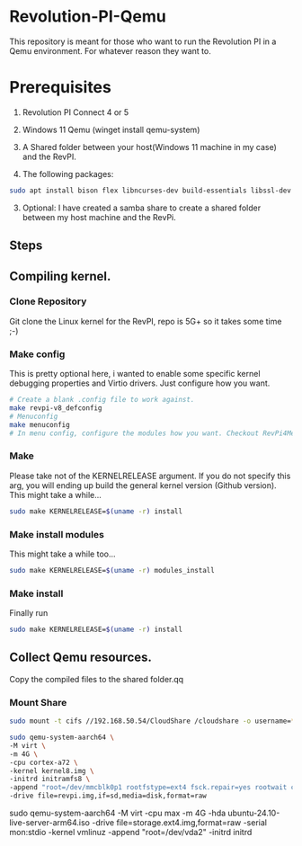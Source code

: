 # Revolution-PI-Qemu
This repository is meant for those who want to run the Revolution PI in a Qemu environment. For whatever reason they want to.

# Prerequisites
1) Revolution PI Connect 4 or 5
2) Windows 11 Qemu (winget install qemu-system)
3) A Shared folder between your host(Windows 11 machine in my case) and the RevPI.

4) The following packages:
```bash
sudo apt install bison flex libncurses-dev build-essentials libssl-dev
```

3) Optional: I have created a samba share to create a shared folder between my host machine and the RevPi.
   
## Steps

## Compiling kernel.

### Clone Repository
Git clone the Linux kernel for the RevPI, repo is 5G+ so it takes some time ;-)

### Make config
This is pretty optional here, i wanted to enable some specific kernel debugging properties and Virtio drivers. Just configure how you want.
```bash
# Create a blank .config file to work against.
make revpi-v8_defconfig
# Menuconfig
make menuconfig
# In menu config, configure the modules how you want. Checkout RevPi4MenuConfig for my version of this config.
```

### Make
Please take not of the KERNELRELEASE argument. If you do not specify this arg, you will ending up build the general kernel version (Github version).
This might take a while...
```bash
sudo make KERNELRELEASE=$(uname -r) install
```

### Make install modules
This might take a while too...
```bash
sudo make KERNELRELEASE=$(uname -r) modules_install
```

### Make install
Finally run
```bash
sudo make KERNELRELEASE=$(uname -r) install
```

## Collect Qemu resources.
Copy the compiled files to the shared folder.qq
###

### Mount Share
```bash
sudo mount -t cifs //192.168.50.54/CloudShare /cloudshare -o username=****,password=*****
```


```bash
sudo qemu-system-aarch64 \
-M virt \
-m 4G \
-cpu cortex-a72 \
-kernel kernel8.img \
-initrd initramfs8 \
-append "root=/dev/mmcblk0p1 rootfstype=ext4 fsck.repair=yes rootwait console=ttyAMA0" \
-drive file=revpi.img,if=sd,media=disk,format=raw
```

sudo qemu-system-aarch64 -M virt -cpu max -m 4G -hda ubuntu-24.10-live-server-arm64.iso -drive file=storage.ext4.img,format=raw -serial mon:stdio -kernel vmlinuz -append "root=/dev/vda2" -initrd initrd



